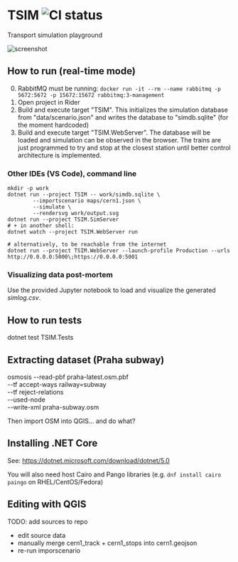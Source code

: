 # TSIM ![CI status](https://travis-ci.com/mcejp/TSIM.svg?branch=develop)
Transport simulation playground

![screenshot](https://github.com/mcejp/TSIM/blob/develop/screenshots/output.svg)

## How to run (real-time mode)

0. RabbitMQ must be running: `docker run -it --rm --name rabbitmq -p 5672:5672 -p 15672:15672 rabbitmq:3-management`
1. Open project in Rider
2. Build and execute target "TSIM". This initializes the simulation database from "data/scenario.json" and writes the
   database to "simdb.sqlite" (for the moment hardcoded)
3. Build and execute target "TSIM.WebServer". The database will be loaded and simulation can be observed in the browser.
   The trains are just programmed to try and stop at the closest station until better control architecture
   is implemented.

### Other IDEs (VS Code), command line

    mkdir -p work
    dotnet run --project TSIM -- work/simdb.sqlite \
            --importscenario maps/cern1.json \
            --simulate \
            --rendersvg work/output.svg
    dotnet run --project TSIM.SimServer
    # + in another shell:
    dotnet watch --project TSIM.WebServer run

    # alternatively, to be reachable from the internet
    dotnet run --project TSIM.WebServer --launch-profile Production --urls http://0.0.0.0:5000\;https://0.0.0.0:5001

### Visualizing data post-mortem

Use the provided Jupyter notebook to load and visualize the generated _simlog.csv_.

## How to run tests

   dotnet test TSIM.Tests

## Extracting dataset (Praha subway)

osmosis --read-pbf praha-latest.osm.pbf \
        --tf accept-ways railway=subway \
        --tf reject-relations \
        --used-node \
        --write-xml praha-subway.osm

Then import OSM into QGIS... and do what?

## Installing .NET Core

See: https://dotnet.microsoft.com/download/dotnet/5.0

You will also need host Cairo and Pango libraries (e.g. `dnf install cairo paingo` on RHEL/CentOS/Fedora)

## Editing with QGIS

TODO: add sources to repo

- edit source data
- manually merge cern1_track + cern1_stops into cern1.geojson
- re-run imporscenario
